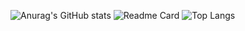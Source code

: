 ![Anurag's GitHub stats](https://github-readme-stats.vercel.app/api?username=TechRufy&theme=synthwave&show_icons=true)
![Readme Card](https://github-readme-stats.vercel.app/api/pin/?username=TechRufy&repo=ML_Report.it&theme=synthwave)
![Top Langs](https://github-readme-stats.vercel.app/api/top-langs/?username=TechRufy&hide=javascript,html,TypeScript&layout=compact&theme=synthwave)
